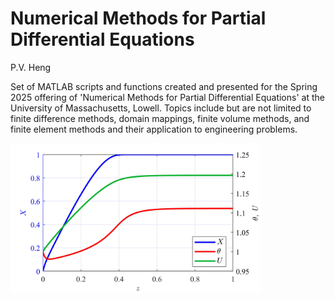 # Numerical Methods for Partial Differential Equations
P.V. Heng

Set of MATLAB scripts and functions created and presented for the Spring 2025 offering of 'Numerical Methods for Partial Differential Equations' at the University of Massachusetts, Lowell. Topics include but are not limited to finite difference methods, domain mappings, finite volume methods, and finite element methods and their application to engineering problems.

<img src="https://github.com/pheng044/Numerical_Methods_for_Partial_Differential_Equations/blob/main/Non-Linear%20Plug%20Flow%20Reactor%20Model/Data/PFR_test_XUT.jpg" width="400">

